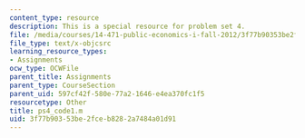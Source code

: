```yaml
---
content_type: resource
description: This is a special resource for problem set 4.
file: /media/courses/14-471-public-economics-i-fall-2012/3f77b90353be2fceb8282a7484a01d91_ps4_code1.m
file_type: text/x-objcsrc
learning_resource_types:
- Assignments
ocw_type: OCWFile
parent_title: Assignments
parent_type: CourseSection
parent_uid: 597cf42f-580e-77a2-1646-e4ea370fc1f5
resourcetype: Other
title: ps4_code1.m
uid: 3f77b903-53be-2fce-b828-2a7484a01d91
---
```

